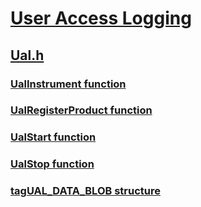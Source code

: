 # [User Access Logging](../_ual/index.md)
## [Ual.h](index.md)
### [UalInstrument function](../ual/nf-ual-ualinstrument.md)
### [UalRegisterProduct function](../ual/nf-ual-ualregisterproduct.md)
### [UalStart function](../ual/nf-ual-ualstart.md)
### [UalStop function](../ual/nf-ual-ualstop.md)
### [tagUAL_DATA_BLOB structure](../ual/ns-ual-tagual_data_blob.md)
